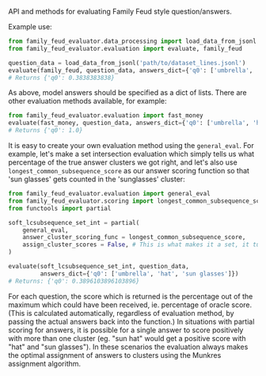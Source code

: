API and methods for evaluating Family Feud style question/answers.

Example use:
```python
from family_feud_evaluator.data_processing import load_data_from_jsonl
from family_feud_evaluator.evaluation import evaluate, family_feud

question_data = load_data_from_jsonl('path/to/dataset_lines.jsonl')
evaluate(family_feud, question_data, answers_dict={'q0': ['umbrella', 'hat', 'sun glasses']})
# Returns {'q0': 0.3838383838}
```
As above, model answers should be specified as a dict of lists. There are other evaluation methods available, for example:
```python
from family_feud_evaluator.evaluation import fast_money
evaluate(fast_money, question_data, answers_dict={'q0': ['umbrella', 'hat', 'sun glasses']})
# Returns {'q0': 1.0}
```
It is easy to create your own evaluation method using the `general_eval`. For example, let's make a set intersection evaluation which simply tells us what percentage of the true answer clusters we got right, and let's also use `longest_common_subsequence_score`  as our answer scoring function so that 'sun glasses' gets counted in the 'sunglasses' cluster:
```python
from family_feud_evaluator.evaluation import general_eval
from family_feud_evaluator.scoring import longest_common_subsequence_score
from functools import partial

soft_lcsubsequence_set_int = partial(
    general_eval,
    answer_cluster_scoring_func = longest_common_subsequence_score,
    assign_cluster_scores = False, # This is what makes it a set, it turns off the cluster counts
)

evaluate(soft_lcsubsequence_set_int, question_data,
         answers_dict={'q0': ['umbrella', 'hat', 'sun glasses']})
# Returns: {'q0': 0.3896103896103896}
```

For each question, the score which is returned is the percentage out of the maximum which could have been received, ie. percentage of oracle score. (This is calculated automatically, regardless of evaluation method, by passing the actual answers back into the function.) In situations with partial scoring for answers, it is possible for a single answer to score positively with more than one cluster (eg. "sun hat" would get a positive score with "hat" and "sun glasses"). In these scenarios the evaluation always makes the optimal assignment of answers to clusters using the Munkres assignment algorithm.